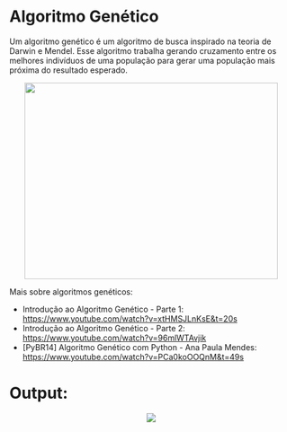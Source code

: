 # Algoritmo Genético

Um algoritmo genético é um algoritmo de busca inspirado na teoria de Darwin e Mendel. Esse algoritmo trabalha gerando cruzamento entre os melhores indivíduos de uma população para gerar uma população mais próxima do resultado esperado. 

<p align="center">
  <img src="https://raw.githubusercontent.com/vannisson/algoritmos-ia/main/Algoritmo%20Gen%C3%A9tico/Diagrama.png"  width="450" height="350" />
</p>

Mais sobre algoritmos genéticos:

* Introdução ao Algoritmo Genético - Parte 1: https://www.youtube.com/watch?v=xtHMSJLnKsE&t=20s
* Introdução ao Algoritmo Genético - Parte 2: https://www.youtube.com/watch?v=96mlWTAvjik
* [PyBR14] Algoritmo Genético com Python - Ana Paula Mendes: https://www.youtube.com/watch?v=PCa0koOOQnM&t=49s


# Output:

<p align="center">
<img src="https://raw.githubusercontent.com/vannisson/algoritmos-ia/main/Algoritmo%20Gen%C3%A9tico/Saida.png"/>
</p>
